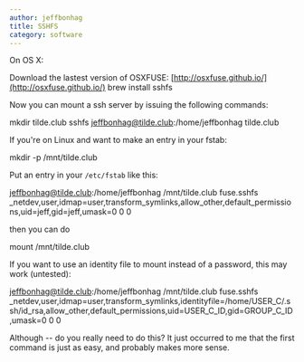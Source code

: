 ```yaml
---
author: jeffbonhag
title: SSHFS
category: software
---
```


On OS X:

  Download the lastest version of OSXFUSE: [http://osxfuse.github.io/](http://osxfuse.github.io/)
  brew install sshfs


Now you can mount a ssh server by issuing the following commands:

  mkdir tilde.club
  sshfs jeffbonhag@tilde.club:/home/jeffbonhag tilde.club




If you're on Linux and want to make an entry in your fstab:

mkdir -p /mnt/tilde.club

Put an entry in your `/etc/fstab` like this:

jeffbonhag@tilde.club:/home/jeffbonhag /mnt/tilde.club  fuse.sshfs _netdev,user,idmap=user,transform_symlinks,allow_other,default_permissions,uid=jeff,gid=jeff,umask=0 0 0

then you can do

  mount /mnt/tilde.club

If you want to use an identity file to mount instead of a password, this may
work (untested):

jeffbonhag@tilde.club:/home/jeffbonhag /mnt/tilde.club  fuse.sshfs _netdev,user,idmap=user,transform_symlinks,identityfile=/home/USER_C/.ssh/id_rsa,allow_other,default_permissions,uid=USER_C_ID,gid=GROUP_C_ID,umask=0 0 0

Although -- do you really need to do this?  It just occurred to me that the
first command is just as easy, and probably makes more sense.
